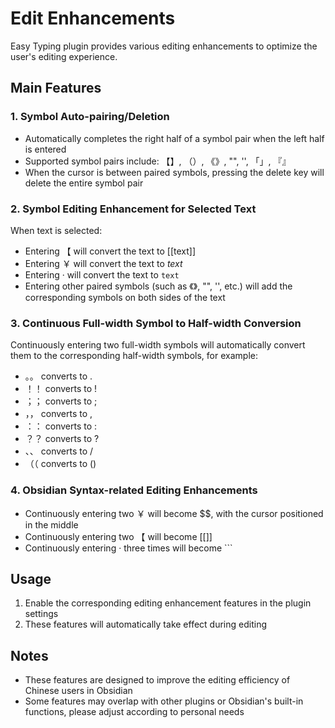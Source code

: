 # Edit Enhancements

Easy Typing plugin provides various editing enhancements to optimize the user's editing experience.

## Main Features

### 1. Symbol Auto-pairing/Deletion

- Automatically completes the right half of a symbol pair when the left half is entered
- Supported symbol pairs include: 【】, （）, 《》, "", '', 「」, 『』
- When the cursor is between paired symbols, pressing the delete key will delete the entire symbol pair

### 2. Symbol Editing Enhancement for Selected Text

When text is selected:
- Entering 【 will convert the text to [[text]]
- Entering ￥ will convert the text to $text$
- Entering · will convert the text to `text`
- Entering other paired symbols (such as 《》, "", '', etc.) will add the corresponding symbols on both sides of the text

### 3. Continuous Full-width Symbol to Half-width Conversion

Continuously entering two full-width symbols will automatically convert them to the corresponding half-width symbols, for example:
- 。。 converts to .
- ！！ converts to !
- ；； converts to ;
- ，， converts to ,
- ：： converts to :
- ？？ converts to ?
- 、、 converts to /
- （（ converts to ()

### 4. Obsidian Syntax-related Editing Enhancements

- Continuously entering two ￥ will become $$, with the cursor positioned in the middle
- Continuously entering two 【 will become [[]]
- Continuously entering · three times will become ```

## Usage

1. Enable the corresponding editing enhancement features in the plugin settings
2. These features will automatically take effect during editing

## Notes

- These features are designed to improve the editing efficiency of Chinese users in Obsidian
- Some features may overlap with other plugins or Obsidian's built-in functions, please adjust according to personal needs
